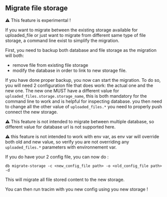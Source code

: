 ## Migrate file storage

:warning: This feature is experimental !

If you want to migrate between the existing storage
available for uploaded_file or just want to migrate
from different same type of file storage, a command line
exist to simplify the migration.

First, you need to backup both database and file storage
as the migration will both:
- remove file from existing file storage
- modify the database in order to link to new storage file.

If you have done proper backup, you now can start the migration.
To do so, you will need 2 configuration file that does work: the actual one and
the new one. The new one MUST have a different value for `uploaded_files.storage.storage_name`,
this is both mandatory for the command line to work and is helpful for inspecting database.
you then need to change all the other value of `uploaded_files.*` you need to properly push
connect the new storage.

:warning: This feature is not intended to migrate between multiple database,
so different value for database url is not supported here.

:warning: this feature is not intended to work with env var, as
env var will override both old and new value, so verify you are not overriding
any `uploaded_files.*` parameters with environnement var.

If you do have your 2 config file, you can now do :

```db migrate-storage -c <new_config_file path> -o <old_config_file path> -d```

This will migrate all file stored content to the new storage.

You can then run tracim with you new config using you new storage !

